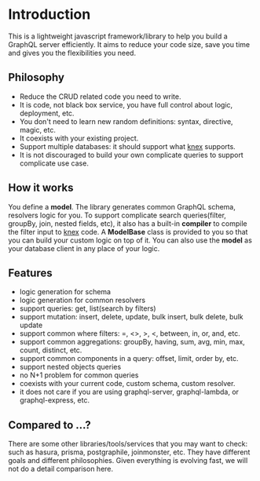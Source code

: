 # Introduction
This is a lightweight javascript framework/library to help you build a GraphQL server efficiently. It aims to reduce your code size, save you time and gives you the flexibilities you need.

## Philosophy
* Reduce the CRUD related code you need to write.
* It is code, not black box service, you have full control about logic, deployment, etc.
* You don't need to learn new random definitions: syntax, directive, magic, etc.
* It coexists with your existing project.
* Support multiple databases: it should support what [knex](http://knexjs.org/) supports.
* It is not discouraged to build your own complicate queries to support complicate use case.

## How it works
You define a **model**. The library generates common GraphQL schema, resolvers logic for you. To support complicate search queries(filter, groupBy, join, nested fields, etc), it also has a built-in **compiler** to compile the filter input to [knex](http://knexjs.org/) code. A **ModelBase** class is provided to you so that you can build your custom logic on top of it. You can also use the **model** as your database client in any place of your logic.

## Features
* logic generation for schema
* logic generation for common resolvers
* support queries: get, list(search by filters)
* support mutation: insert, delete, update, bulk insert, bulk delete, bulk update
* support common where filters: =, <>, >, <, between, in, or, and, etc.
* support common aggregations: groupBy, having, sum, avg, min, max, count, distinct, etc.
* support common components in a query: offset, limit, order by, etc.
* support nested objects queries
* no N+1 problem for common queries
* coexists with your current code, custom schema, custom resolver.
* it does not care if you are using graphql-server, graphql-lambda, or graphql-express, etc.

## Compared to ...?
There are some other libraries/tools/services that you may want to check: such as hasura, prisma, postgraphile, joinmonster, etc. They have different goals and different philosophies. Given everything is evolving fast, we will not do a detail comparison here.
